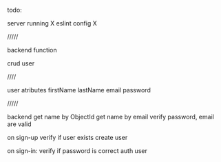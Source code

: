 todo:

server running X
eslint config X 

 /////

backend function

crud user

 ////

user atributes
firstName
lastName
email
password

 /////

backend
get name by ObjectId
get name by email
verify password, email are valid

on sign-up
verify if user exists
create user

on sign-in:
verify if password is correct
auth user